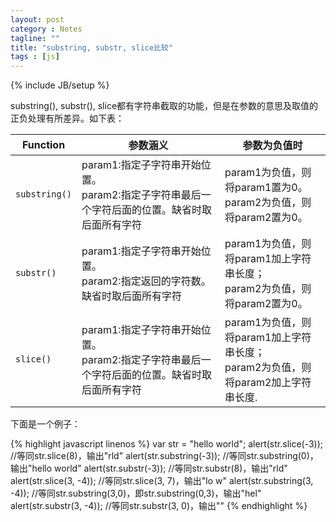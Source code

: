 ```yaml
---
layout: post
category : Notes
tagline: ""
title: "substring, substr, slice比较"
tags : [js]
---
```

{% include JB/setup %}

substring(), substr(), slice都有字符串截取的功能，但是在参数的意思及取值的正负处理有所差异。如下表：

<table class="table table-bordered table-striped">
	<colgroup>
		<col class="span1"></col>
		<col class="span3"></col>
		<col class="span4"></col>
	</colgroup>
	<thead>
		<tr>
			<th>Function</th>
			<th>参数涵义</th>
			<th>参数为负值时</th>
		</tr>
	</thead>
	<tbody>
		<tr>
			<td>
				<code>substring()</code>
			</td>
			<td>
				param1:指定子字符串开始位置。<br />
				param2:指定子字符串最后一个字符后面的位置。缺省时取后面所有字符
			</td>
			<td>
				param1为负值，则将param1置为0。<br />
				param2为负值，则将param2置为0。
			</td>
		</tr>
		<tr>
			<td>
				<code>substr()</code>
			</td>
			<td>
				param1:指定子字符串开始位置。<br />
				param2:指定返回的字符数。缺省时取后面所有字符
			</td>
			<td>
				param1为负值，则将param1加上字符串长度；<br />
				param2为负值，则将param2置为0。
			</td>
		</tr>
		<tr>
			<td>
				<code>slice()</code>
			</td>
			<td>
				param1:指定子字符串开始位置。<br />
				param2:指定子字符串最后一个字符后面的位置。缺省时取后面所有字符
			</td>
			<td>
				param1为负值，则将param1加上字符串长度；<br />
				param2为负值，则将param2加上字符串长度.
			</td>
		</tr>
	</tbody>
</table>

下面是一个例子：

{% highlight javascript linenos %}
var str = "hello world";
alert(str.slice(-3));         //等同str.slice(8)，输出"rld"
alert(str.substring(-3));     //等同str.substring(0)，输出"hello world"
alert(str.substr(-3));        //等同str.substr(8)，输出"rld"
alert(str.slice(3, -4));      //等同str.slice(3, 7)，输出"lo w"
alert(str.substring(3, -4));  //等同str.substring(3,0)，即str.substring(0,3)，输出"hel"
alert(str.substr(3, -4));     //等同str.substr(3, 0)，输出""
{% endhighlight %}